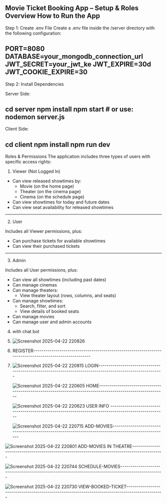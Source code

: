 Movie Ticket Booking App – Setup & Roles Overview
How to Run the App
-----------------------------------------------------------------------------------------------

Step 1: Create .env File
Create a .env file inside the /server directory with the following configuration:

PORT=8080
DATABASE=your_mongodb_connection_url
JWT_SECRET=your_jwt_ke
JWT_EXPIRE=30d
JWT_COOKIE_EXPIRE=30
-----------------------------------------------------------------------------------------------
Step 2: Install Dependencies

Server Side:

cd server
npm install
npm start        # or use: nodemon server.js
-----------------------------------------------------------------------------------------------

Client Side:

cd client
npm install
npm run dev
-----------------------------------------------------------------------------------------------

Roles & Permissions
The application includes three types of users with specific access rights:

1. Viewer (Not Logged In)

- Can view released showtimes by:
  - Movie (on the home page)
  - Theater (on the cinema page)
  - Cinema (on the schedule page)
- Can view showtimes for today and future dates
- Can view seat availability for released showtimes
-----------------------------------------------------------------------------------------------

2. User

Includes all Viewer permissions, plus:
- Can purchase tickets for available showtimes
- Can view their purchased tickets
-----------------------------------------------------------------------------------------------

3. Admin

Includes all User permissions, plus:
- Can view all showtimes (including past dates)
- Can manage cinemas
- Can manage theaters:
  - View theater layout (rows, columns, and seats)
- Can manage showtimes:
  - Search, filter, and sort
  - View details of booked seats
- Can manage movies
- Can manage user and admin accounts

4. with chat bot

5. ![Screenshot 2025-04-22 220826](https://github.com/user-attachments/assets/03361982-04c7-41e7-9fa6-a3a6e57802b6)
6. REGISTER-------------------------------------------------------------------------------------------------------

7. 
     ![Screenshot 2025-04-22 220815](https://github.com/user-attachments/assets/258278e1-67da-4ca4-9173-2de3c2cdcd0e)
   LOGIN----------------------------------------------------------------------------------------------------------

   
   ![Screenshot 2025-04-22 220605](https://github.com/user-attachments/assets/ed53696c-503a-406a-b58b-695ef6033217)
   HOME-----------------------------------------------------------------------------------------------------------

   
   ![Screenshot 2025-04-22 220623](https://github.com/user-attachments/assets/e4450469-e659-4fb0-a479-2ca1e08a0c4e)
   USER INFO -----------------------------------------------------------------------------------------------------

   
   ![Screenshot 2025-04-22 220715](https://github.com/user-attachments/assets/5d16fbe7-3931-4de8-b9d0-8cc12d3d1fa0)
   ADD-MOVIES-----------------------------------------------------------------------------------------------------

   
![Screenshot 2025-04-22 220801](https://github.com/user-attachments/assets/835c379e-25a2-440f-a9cf-033e7d2a438f)
ADD-MOVIES IN THEATRE---------------------------------------------------------------------------------------------


![Screenshot 2025-04-22 220744](https://github.com/user-attachments/assets/3a537461-3d81-463c-bdf2-d2dfed90e356)
SCHEDULE-MOVIES---------------------------------------------------------------------------------------------------


![Screenshot 2025-04-22 220730](https://github.com/user-attachments/assets/b9bacdca-04c2-4805-b4e9-4c837049724c)
VIEW-BOOKED-TICKET------------------------------------------------------------------------------------------------






